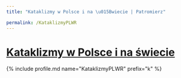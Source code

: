 ```yaml
---
title: "Kataklizmy w Polsce i na \u015Bwiecie | Patromierz"

permalink: /KataklizmyPLWR
---
```


# [Kataklizmy w Polsce i na świecie](https://patronite.pl/KataklizmyPLWR)

{% include profile.md name="KataklizmyPLWR" prefix="k" %}
